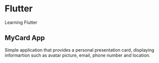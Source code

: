 # Flutter
Learning Flutter

## MyCard App
Simple application that provides a personal presentation card, displaying informartion such as avatar picture, email, phone number and location. 
